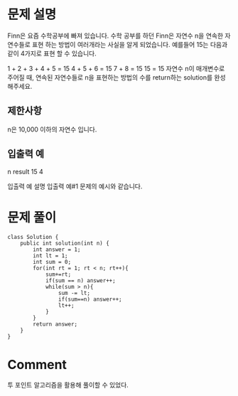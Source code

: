 # 문제 설명

Finn은 요즘 수학공부에 빠져 있습니다. 수학 공부를 하던 Finn은 자연수 n을 연속한 자연수들로 표현 하는 방법이 여러개라는 사실을 알게 되었습니다. 예를들어 15는 다음과 같이 4가지로 표현 할 수 있습니다.

1 + 2 + 3 + 4 + 5 = 15
4 + 5 + 6 = 15
7 + 8 = 15
15 = 15
자연수 n이 매개변수로 주어질 때, 연속된 자연수들로 n을 표현하는 방법의 수를 return하는 solution를 완성해주세요.

## 제한사항
n은 10,000 이하의 자연수 입니다.

## 입출력 예

n	result
15	4

입출력 예 설명
입출력 예#1
문제의 예시와 같습니다.

# 문제 풀이

```
class Solution {
    public int solution(int n) {
        int answer = 1;
        int lt = 1;
        int sum = 0;
        for(int rt = 1; rt < n; rt++){
            sum+=rt;
            if(sum == n) answer++;
            while(sum > n){
                sum -= lt;
                if(sum==n) answer++;
                lt++;
            }
        }
        return answer;
    }
}
```

# Comment
투 포인트 알고리즘을 활용해 풀이할 수 있었다.

